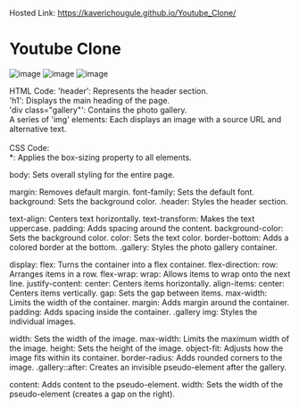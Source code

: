 Hosted Link: https://kaverichougule.github.io/Youtube_Clone/
# Youtube Clone

![image](https://github.com/kaverichougule/Youtube_Clone/assets/101037685/6b4ba13b-3849-4bdb-95d6-f8ba0b67689d)
![image](https://github.com/kaverichougule/Youtube_Clone/assets/101037685/ee0bd71f-e903-47db-9418-3126efe8c636)
![image](https://github.com/kaverichougule/Youtube_Clone/assets/101037685/189e3c9e-b498-4f84-8d75-8c12b7fcb35d)

HTML Code:
'header': Represents the header section. <br>
'h1': Displays the main heading of the page. <br>
'div class="gallery"': Contains the photo gallery. <br>
A series of 'img' elements: Each displays an image with a source URL and alternative text. <br><br>
CSS Code: <br>
*: Applies the box-sizing property to all elements.

body: Sets overall styling for the entire page.

margin: Removes default margin.
font-family: Sets the default font.
background: Sets the background color.
.header: Styles the header section.

text-align: Centers text horizontally.
text-transform: Makes the text uppercase.
padding: Adds spacing around the content.
background-color: Sets the background color.
color: Sets the text color.
border-bottom: Adds a colored border at the bottom.
.gallery: Styles the photo gallery container.

display: flex: Turns the container into a flex container.
flex-direction: row: Arranges items in a row.
flex-wrap: wrap: Allows items to wrap onto the next line.
justify-content: center: Centers items horizontally.
align-items: center: Centers items vertically.
gap: Sets the gap between items.
max-width: Limits the width of the container.
margin: Adds margin around the container.
padding: Adds spacing inside the container.
.gallery img: Styles the individual images.

width: Sets the width of the image.
max-width: Limits the maximum width of the image.
height: Sets the height of the image.
object-fit: Adjusts how the image fits within its container.
border-radius: Adds rounded corners to the image.
.gallery::after: Creates an invisible pseudo-element after the gallery.

content: Adds content to the pseudo-element.
width: Sets the width of the pseudo-element (creates a gap on the right).
